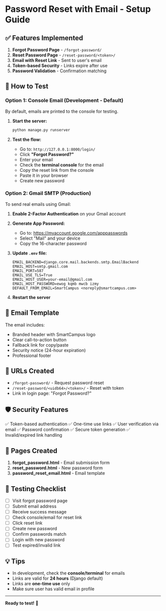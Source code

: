 # Password Reset with Email - Setup Guide

## ✅ Features Implemented

1. **Forgot Password Page** - `/forgot-password/`
2. **Reset Password Page** - `/reset-password/<token>/`
3. **Email with Reset Link** - Sent to user's email
4. **Token-based Security** - Links expire after use
5. **Password Validation** - Confirmation matching

## 🚀 How to Test

### Option 1: Console Email (Development - Default)

By default, emails are printed to the console for testing.

1. **Start the server:**
   ```bash
   python manage.py runserver
   ```

2. **Test the flow:**
   - Go to: `http://127.0.0.1:8000/login/`
   - Click **"Forgot Password?"**
   - Enter your email
   - Check the **terminal console** for the email
   - Copy the reset link from the console
   - Paste it in your browser
   - Create new password

### Option 2: Gmail SMTP (Production)

To send real emails using Gmail:

1. **Enable 2-Factor Authentication** on your Gmail account
   
2. **Generate App Password:**
   - Go to: https://myaccount.google.com/apppasswords
   - Select "Mail" and your device
   - Copy the 16-character password

3. **Update `.env` file:**
   ```env
   EMAIL_BACKEND=django.core.mail.backends.smtp.EmailBackend
   EMAIL_HOST=smtp.gmail.com
   EMAIL_PORT=587
   EMAIL_USE_TLS=True
   EMAIL_HOST_USER=your-email@gmail.com
   EMAIL_HOST_PASSWORD=ewog kqmb mwcb izmy
   DEFAULT_FROM_EMAIL=SmartCampus <noreply@smartcampus.com>
   ```

4. **Restart the server**

## 📧 Email Template

The email includes:
- Branded header with SmartCampus logo
- Clear call-to-action button
- Fallback link for copy/paste
- Security notice (24-hour expiration)
- Professional footer

## 🔗 URLs Created

- `/forgot-password/` - Request password reset
- `/reset-password/<uidb64>/<token>/` - Reset with token
- Link in login page: "Forgot Password?"

## 🛡️ Security Features

✅ Token-based authentication
✅ One-time use links
✅ User verification via email
✅ Password confirmation
✅ Secure token generation
✅ Invalid/expired link handling

## 🎨 Pages Created

1. **forgot_password.html** - Email submission form
2. **reset_password.html** - New password form
3. **password_reset_email.html** - Email template

## 📝 Testing Checklist

- [ ] Visit forgot password page
- [ ] Submit email address
- [ ] Receive success message
- [ ] Check console/email for reset link
- [ ] Click reset link
- [ ] Create new password
- [ ] Confirm passwords match
- [ ] Login with new password
- [ ] Test expired/invalid link

## 💡 Tips

- In development, check the **console/terminal** for emails
- Links are valid for **24 hours** (Django default)
- Links are **one-time use** only
- Make sure user has valid email in profile

---

**Ready to test!** 🚀
